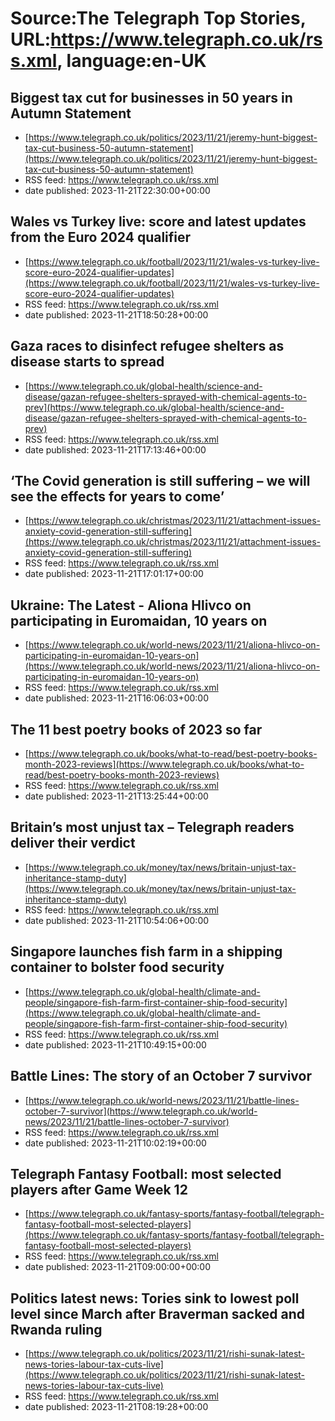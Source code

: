 # Source:The Telegraph Top Stories, URL:https://www.telegraph.co.uk/rss.xml, language:en-UK

## Biggest tax cut for businesses in 50 years in Autumn Statement
 - [https://www.telegraph.co.uk/politics/2023/11/21/jeremy-hunt-biggest-tax-cut-business-50-autumn-statement](https://www.telegraph.co.uk/politics/2023/11/21/jeremy-hunt-biggest-tax-cut-business-50-autumn-statement)
 - RSS feed: https://www.telegraph.co.uk/rss.xml
 - date published: 2023-11-21T22:30:00+00:00



## Wales vs Turkey live: score and latest updates from the Euro 2024 qualifier
 - [https://www.telegraph.co.uk/football/2023/11/21/wales-vs-turkey-live-score-euro-2024-qualifier-updates](https://www.telegraph.co.uk/football/2023/11/21/wales-vs-turkey-live-score-euro-2024-qualifier-updates)
 - RSS feed: https://www.telegraph.co.uk/rss.xml
 - date published: 2023-11-21T18:50:28+00:00



## Gaza races to disinfect refugee shelters as disease starts to spread
 - [https://www.telegraph.co.uk/global-health/science-and-disease/gazan-refugee-shelters-sprayed-with-chemical-agents-to-prev](https://www.telegraph.co.uk/global-health/science-and-disease/gazan-refugee-shelters-sprayed-with-chemical-agents-to-prev)
 - RSS feed: https://www.telegraph.co.uk/rss.xml
 - date published: 2023-11-21T17:13:46+00:00



## ‘The Covid generation is still suffering – we will see the effects for years to come’
 - [https://www.telegraph.co.uk/christmas/2023/11/21/attachment-issues-anxiety-covid-generation-still-suffering](https://www.telegraph.co.uk/christmas/2023/11/21/attachment-issues-anxiety-covid-generation-still-suffering)
 - RSS feed: https://www.telegraph.co.uk/rss.xml
 - date published: 2023-11-21T17:01:17+00:00



## Ukraine: The Latest - Aliona Hlivco on participating in Euromaidan, 10 years on
 - [https://www.telegraph.co.uk/world-news/2023/11/21/aliona-hlivco-on-participating-in-euromaidan-10-years-on](https://www.telegraph.co.uk/world-news/2023/11/21/aliona-hlivco-on-participating-in-euromaidan-10-years-on)
 - RSS feed: https://www.telegraph.co.uk/rss.xml
 - date published: 2023-11-21T16:06:03+00:00



## The 11 best poetry books of 2023 so far
 - [https://www.telegraph.co.uk/books/what-to-read/best-poetry-books-month-2023-reviews](https://www.telegraph.co.uk/books/what-to-read/best-poetry-books-month-2023-reviews)
 - RSS feed: https://www.telegraph.co.uk/rss.xml
 - date published: 2023-11-21T13:25:44+00:00



## Britain’s most unjust tax – Telegraph readers deliver their verdict
 - [https://www.telegraph.co.uk/money/tax/news/britain-unjust-tax-inheritance-stamp-duty](https://www.telegraph.co.uk/money/tax/news/britain-unjust-tax-inheritance-stamp-duty)
 - RSS feed: https://www.telegraph.co.uk/rss.xml
 - date published: 2023-11-21T10:54:06+00:00



## Singapore launches fish farm in a shipping container to bolster food security
 - [https://www.telegraph.co.uk/global-health/climate-and-people/singapore-fish-farm-first-container-ship-food-security](https://www.telegraph.co.uk/global-health/climate-and-people/singapore-fish-farm-first-container-ship-food-security)
 - RSS feed: https://www.telegraph.co.uk/rss.xml
 - date published: 2023-11-21T10:49:15+00:00



## Battle Lines: The story of an October 7 survivor
 - [https://www.telegraph.co.uk/world-news/2023/11/21/battle-lines-october-7-survivor](https://www.telegraph.co.uk/world-news/2023/11/21/battle-lines-october-7-survivor)
 - RSS feed: https://www.telegraph.co.uk/rss.xml
 - date published: 2023-11-21T10:02:19+00:00



## Telegraph Fantasy Football: most selected players after Game Week 12
 - [https://www.telegraph.co.uk/fantasy-sports/fantasy-football/telegraph-fantasy-football-most-selected-players](https://www.telegraph.co.uk/fantasy-sports/fantasy-football/telegraph-fantasy-football-most-selected-players)
 - RSS feed: https://www.telegraph.co.uk/rss.xml
 - date published: 2023-11-21T09:00:00+00:00



## Politics latest news: Tories sink to lowest poll level since March after Braverman sacked and Rwanda ruling
 - [https://www.telegraph.co.uk/politics/2023/11/21/rishi-sunak-latest-news-tories-labour-tax-cuts-live](https://www.telegraph.co.uk/politics/2023/11/21/rishi-sunak-latest-news-tories-labour-tax-cuts-live)
 - RSS feed: https://www.telegraph.co.uk/rss.xml
 - date published: 2023-11-21T08:19:28+00:00




